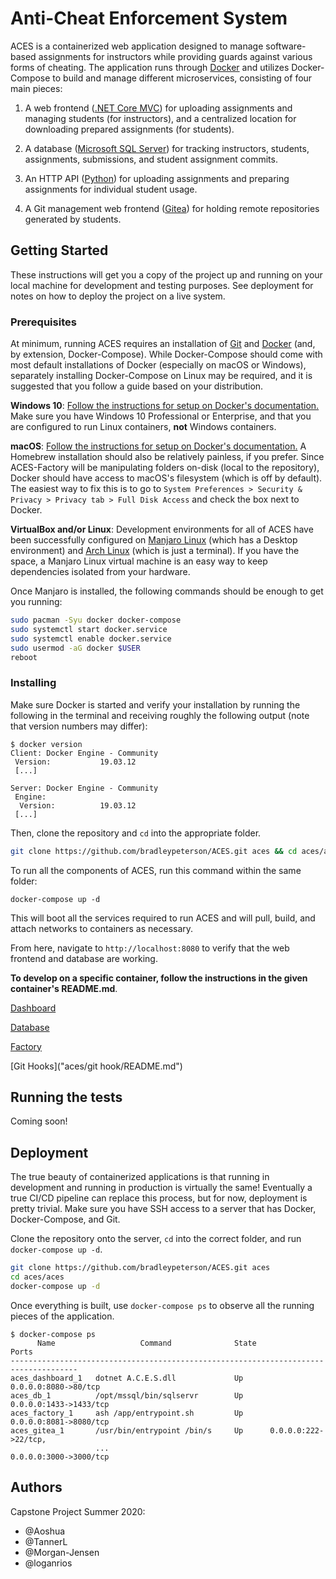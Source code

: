 # Anti-Cheat Enforcement System

ACES is a containerized web application designed to manage software-based assignments for instructors while providing guards against various forms of cheating. The application runs through [Docker](https://www.docker.com/) and utilizes Docker-Compose to build and manage different microservices, consisting of four main pieces:

1. A web frontend ([.NET Core MVC](https://docs.microsoft.com/en-us/aspnet/core/tutorials/first-mvc-app/start-mvc?view=aspnetcore-3.1&tabs=visual-studio
)) for uploading assignments and managing students (for instructors), and a centralized location for downloading prepared assignments (for students).

2. A database ([Microsoft SQL Server](https://www.microsoft.com/en-us/sql-server/sql-server-2019)) for tracking instructors, students, assignments, submissions, and student assignment commits. 

3. An HTTP API ([Python](https://docs.python.org/3/library/http.server.html)) for uploading assignments and preparing assignments for individual student usage.

4. A Git management web frontend ([Gitea](https://gitea.io/en-us/)) for holding remote repositories generated by students.

## Getting Started

These instructions will get you a copy of the project up and running on your local machine for development and testing purposes. See deployment for notes on how to deploy the project on a live system.

### Prerequisites

At minimum, running ACES requires an installation of [Git](https://git-scm.com/) and [Docker](https://docs.docker.com/get-docker/) (and, by extension, Docker-Compose). While Docker-Compose should come with most default installations of Docker (especially on macOS or Windows), separately installing Docker-Compose on Linux may be required, and it is suggested that you follow a guide based on your distribution.

**Windows 10**: [Follow the instructions for setup on Docker's documentation.](https://docs.docker.com/docker-for-windows/install/) Make sure you have Windows 10 Professional or Enterprise, and that you are configured to run Linux containers, **not** Windows containers.

**macOS**: [Follow the instructions for setup on Docker's documentation.](https://docs.docker.com/docker-for-mac/install/) A Homebrew installation should also be relatively painless, if you prefer. Since ACES-Factory will be manipulating folders on-disk (local to the repository), Docker should have access to macOS's filesystem (which is off by default). The easiest way to fix this is to go to `System Preferences > Security & Privacy > Privacy tab > Full Disk Access` and check the box next to Docker.

**VirtualBox and/or Linux**: Development environments for all of ACES have been successfully configured on [Manjaro Linux](https://manjaro.org/) (which has a Desktop environment) and [Arch Linux](https://www.archlinux.org/) (which is just a terminal). If you have the space, a Manjaro Linux virtual machine is an easy way to keep dependencies isolated from your hardware. 

Once Manjaro is installed, the following commands should be enough to get you running:
```bash
sudo pacman -Syu docker docker-compose
sudo systemctl start docker.service
sudo systemctl enable docker.service
sudo usermod -aG docker $USER
reboot
```

### Installing

Make sure Docker is started and verify your installation by running the following in the terminal and receiving roughly the following output (note that version numbers may differ):
```
$ docker version
Client: Docker Engine - Community
 Version:           19.03.12
 [...]

Server: Docker Engine - Community
 Engine:
  Version:          19.03.12
 [...]
```

Then, clone the repository and `cd` into the appropriate folder.
```bash
git clone https://github.com/bradleypeterson/ACES.git aces && cd aces/aces
```

To run all the components of ACES, run this command within the same folder:
```
docker-compose up -d
```

This will boot all the services required to run ACES and will pull, build, and attach networks to containers as necessary.

From here, navigate to `http://localhost:8080` to verify that the web frontend and database are working. 

**To develop on a specific container, follow the instructions in the given container's README.md**.

[Dashboard](aces/dashboard/README.md)

[Database](aces/database/README.md)

[Factory](aces/factory/README.md)

[Git Hooks]("aces/git hook/README.md")

## Running the tests

Coming soon!

## Deployment

The true beauty of containerized applications is that running in development and running in production is virtually the same! Eventually a true CI/CD pipeline can replace this process, but for now, deployment is pretty trivial. Make sure you have SSH access to a server that has Docker, Docker-Compose, and Git.

Clone the repository onto the server, `cd` into the correct folder, and run `docker-compose up -d`. 

```bash
git clone https://github.com/bradleypeterson/ACES.git aces
cd aces/aces
docker-compose up -d
```

Once everything is built, use `docker-compose ps` to observe all the running pieces of the application.

```
$ docker-compose ps
      Name                   Command              State              Ports
-------------------------------------------------------------------------------------
aces_dashboard_1   dotnet A.C.E.S.dll             Up      0.0.0.0:8080->80/tcp
aces_db_1          /opt/mssql/bin/sqlservr        Up      0.0.0.0:1433->1433/tcp
aces_factory_1     ash /app/entrypoint.sh         Up      0.0.0.0:8081->8080/tcp
aces_gitea_1       /usr/bin/entrypoint /bin/s     Up      0.0.0.0:222->22/tcp,
                   ...                                    0.0.0.0:3000->3000/tcp
```

## Authors

Capstone Project Summer 2020:
* @Aoshua
* @TannerL
* @Morgan-Jensen
* @loganrios
